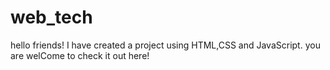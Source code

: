# web_tech
hello friends!
I have created a project using HTML,CSS and JavaScript.
you are welCome to check it out here!


